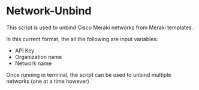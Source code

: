 # Network-Unbind


This script is used to unbind Cisco Meraki networks from Meraki templates.

In this current format, the all the following are input variables:
- API Key
- Organization name
- Network name

Once running in terminal, the script can be used to unbind multiple networks (one at a time however)
